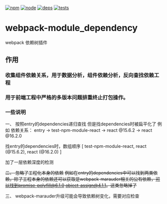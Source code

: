 [![npm][npm]][npm-url]
[![node][node]][node-url]
[![deps][deps]][deps-url]
[![tests][tests]][tests-url]


# webpack-module_dependency
webpack 依赖树插件

## 作用

### 收集组件依赖关系，用于数据分析，组件依赖分析，反向查找依赖工程

### 用于前端工程中严格的多版本问题排重终止打包操作。



### 一些说明
一、 按照entry的dependencies递归查找
但是找dependencies时被扁平化了
例如
依赖关系：
entry -> test-npm-module-react -> react @15.6.2
      -> react @16.2.0

找entry的dependencies时，数组顺序
[ test-npm-module-react, react (@15.6.2), react (@16.2.0) ]

加了一层依赖深度的检测

~~二、 忽略了工程化本身的依赖~~
~~例如在entry的dependencies中可以找到两类依赖，除了工程本身的依赖还可以获取是webpack-marauder相关的公有依赖，可以找到promise-polyfill@6.1.0 object-assign@4.1.1。这类忽略掉了~~

三、 webpack-marauder升级可能会导致依赖树变化，需要对应检查




[npm]: https://img.shields.io/npm/v/sinamfe-webpack-module_dependency.svg

[npm-url]: https://npmjs.com/package/sinamfe-webpack-module_dependency

[node]: https://img.shields.io/node/v/sinamfe-webpack-module_dependency.svg
[node-url]: https://nodejs.org

[deps]: https://david-dm.org/SinaMFE/sinamfe-webpack-module_dependency.svg
[deps-url]: https://david-dm.org/SinaMFE/sinamfe-webpack-module_dependency

[tests]: http://img.shields.io/travis/SinaMFE/sinamfe-webpack-module_dependency.svg
[tests-url]: https://travis-ci.org/SinaMFE/sinamfe-webpack-module_dependency

[cover]: https://img.shields.io/codecov/c/github/SinaMFE/sinamfe-webpack-module_dependency.svg
[cover-url]: https://codecov.io/gh/SinaMFE/sinamfe-webpack-module_dependency

[chat]: https://badges.gitter.im/webpack/webpack.svg
[chat-url]: https://gitter.im/webpack/webpack
